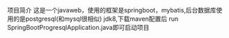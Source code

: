 项目简介
这是一个javaweb，使用的框架是springboot，mybatis,后台数据库使用的是postgresql(和mysql很相似)
jdk8,下载maven配置后
run SpringBootProgresqlApplication.java即可启动项目
